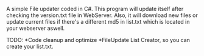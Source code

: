 A simple File updater coded in C#. This program will update itself after checking the version.txt file in WebServer. 
Also, it will download new files or update current files if there's a different md5 in list.txt which is located in your webserver aswell.

TODO: 
*Code cleanup and optimize
*FileUpdate List Creator, so you can create your list.txt.
